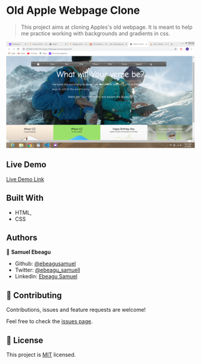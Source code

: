 # Old Apple Webpage Clone

> This project aims at cloning Apples's old webpage. It is meant to help me practice working with backgrounds and gradients in css.

![screenshot](./img/Screenshot.png)

## Live Demo

[Live Demo Link](https://raw.githack.com/ebeagusamuel/Old-Apple-Webpage-Clone/feature-branch/index.html)

## Built With

- HTML,
- CSS

## Authors

👤 **Samuel Ebeagu**

- Github: [@ebeagusamuel](https://github.com/ebeagusamuel)
- Twitter: [@ebeagu_samuell](https://twitter.com/ebeagu_samuel)
- Linkedin: [Ebeagu Samuel](https://www.linkedin.com/in/samuel-ebeagu-7b4617110)

## 🤝 Contributing

Contributions, issues and feature requests are welcome!

Feel free to check the [issues page](issues/).

## 📝 License

This project is [MIT](lic.url) licensed.
